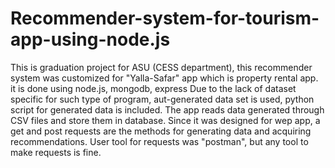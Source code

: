 # Recommender-system-for-tourism-app-using-node.js
This is graduation project for ASU (CESS department), this recommender system was customized for "Yalla-Safar" app which is property rental app. it is done using node.js, mongodb, express 
Due to the lack of dataset specific for such type of program, aut-generated data set is used, python script for generated data is included.
The app reads data generated through CSV files and store them in database.
Since it was designed for wep app, a get and post requests are the methods for generating data and acquiring recommendations.
User tool for requests was "postman", but any tool to make requests is fine.
